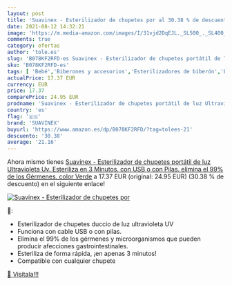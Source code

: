 ```yaml
---
layout: post
title: 'Suavinex - Esterilizador de chupetes por al 30.38 % de descuento'
date: 2021-08-12 14:32:21
image: 'https://m.media-amazon.com/images/I/31vjd2DqEJL._SL500_._SL400_.jpg'
comments: true
category: ofertas
author: 'tole.es'
slug: 'B078KF2RFD-es Suavinex - Esterilizador de chupetes portátil de luz...'
sku: 'B078KF2RFD-es'
tags: [ 'Bebé','Biberones y accesorios','Esterilizadores de biberón','Lactancia y alimentación','chupetes','suavinex', ]
actualPrice: 17.37 EUR
currency: EUR
price: 17.37
comparePrice: 24.95 EUR
prodname: 'Suavinex - Esterilizador de chupetes portátil de luz Ultravioleta Uv. Esteriliza en 3 Minutos. con USB o con Pilas. elimina el 99% de los Gérmenes. color Verde'
country: 'es'
flag: '🇪🇸'
brand: 'SUAVINEX'
buyurl: 'https://www.amazon.es/dp/B078KF2RFD/?tag=tolees-21'
descuento: '30.38'
average: '21.16'
---
```


Ahora mismo tienes [Suavinex - Esterilizador de chupetes portátil de luz Ultravioleta Uv. Esteriliza en 3 Minutos. con USB o con Pilas. elimina el 99% de los Gérmenes. color Verde](https://www.amazon.es/dp/B078KF2RFD/?tag=tolees-21) a 17.37 EUR (original: 24.95 EUR) (30.38 %  de descuento) en el siguiente enlace!

[![Suavinex - Esterilizador de chupetes por](https://m.media-amazon.com/images/I/31vjd2DqEJL._SL500_._SL400_.jpg)](https://www.amazon.es/dp/B078KF2RFD/?tag=tolees-21)

🔎:

- Esterilizador de chupetes duccio de luz ultravioleta UV
- Funciona con cable USB o con pilas.
- Elimina el 99% de los gérmenes y microorganismos que pueden producir afecciones gastrointestinales.
- Esteriliza de forma rápida, ¡en apenas 3 minutos!
- Compatible con cualquier chupete

[🛒 Visítala!!!](https://www.amazon.es/dp/B078KF2RFD/?tag=tolees-21)
